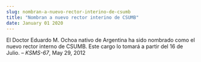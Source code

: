 ```yaml
---
slug: nombran-a-nuevo-rector-interino-de-csumb
title: "Nombran a nuevo rector interino de CSUMB"
date: January 01 2020
---
```


<p>El Doctor Eduardo M. Ochoa nativo de Argentina ha sido nombrado como el nuevo rector interno de CSUMB. Este cargo lo tomará a partir del 16 de Julio. – <em>KSMS-67</em>, May 29, 2012
</p>
